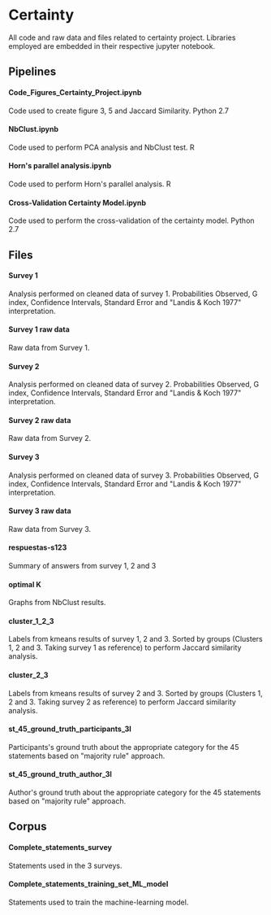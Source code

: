 # Certainty
All code and raw data and files related to certainty project. Libraries employed are embedded in their respective jupyter notebook.

## Pipelines
#### Code_Figures_Certainty_Project.ipynb
Code used to create figure 3, 5 and Jaccard Similarity. Python 2.7

#### NbClust.ipynb
Code used to perform PCA analysis and NbClust test. R

#### Horn's parallel analysis.ipynb
Code used to perform Horn's parallel analysis. R

#### Cross-Validation Certainty Model.ipynb
Code used to perform the cross-validation of the certainty model. Python 2.7

## Files
#### Survey 1
Analysis performed on cleaned data of survey 1. Probabilities Observed, G index, Confidence Intervals, Standard Error and "Landis & Koch 1977" interpretation.
#### Survey 1 raw data
Raw data from Survey 1.

#### Survey 2
Analysis performed on cleaned data of survey 2. Probabilities Observed, G index, Confidence Intervals, Standard Error and "Landis & Koch 1977" interpretation.
#### Survey 2 raw data
Raw data from Survey 2.

#### Survey 3
Analysis performed on cleaned data of survey 3. Probabilities Observed, G index, Confidence Intervals, Standard Error and "Landis & Koch 1977" interpretation.
#### Survey 3 raw data
Raw data from Survey 3.

#### respuestas-s123
Summary of answers from survey 1, 2 and 3

#### optimal K
Graphs from NbClust results.

#### cluster_1_2_3
Labels from kmeans results of survey 1, 2 and 3. Sorted by groups (Clusters 1, 2 and 3. Taking survey 1 as reference) to perform Jaccard similarity analysis.

#### cluster_2_3
Labels from kmeans results of survey 2 and 3. Sorted by groups (Clusters 1, 2 and 3. Taking survey 2 as reference) to perform Jaccard similarity analysis.

#### st_45_ground_truth_participants_3l
Participants's ground truth about the appropriate category for the 45 statements based on "majority rule" approach.

#### st_45_ground_truth_author_3l
Author's ground truth about the appropriate category for the 45 statements based on "majority rule" approach.

## Corpus
#### Complete_statements_survey
Statements used in the 3 surveys.

#### Complete_statements_training_set_ML_model
Statements used to train the machine-learning model.
